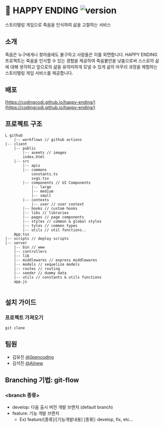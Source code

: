 # 🥀 HAPPY ENDING ![version](https://img.shields.io/badge/version-v1.0.0-blue)
스토리텔링 게임으로 죽음을 인식하여 삶을 고찰하는 서비스

## 소개
죽음은 누구에게나 찾아옴에도 불구하고 사람들은 이를 외면합니다. HAPPY ENDING 프로젝트는 죽음을 인식할 수 있는 경험을 제공하여 죽음불안을 낮춤으로써 스스로의 삶에 대해 생각하고 앞으로의 삶을 유의미하게 모낼 수 있게 삶의 마무리 과정을 체험하는 스토리텔링 게임 서비스를 제공합니다.

## 배포
[https://codingcodi.github.io/happy-ending/](https://codingcodi.github.io/happy-ending/)

## 프로젝트 구조
```plaintext
L github
    |-- workflows // github actions
|-- client
    |-- public
        |-- aseets // images
        index.html
    |-- src
        |-- apis
        |-- commons
            constants.ts
            svgs.tsx
        |-- components // UI Components
            |-- large
            |-- medium
            |-- small
        |-- contexts
            |-- user // user context
        |-- hooks // custom hooks
        |-- libs // libraries
        |-- pages // page components
        |-- styles // common & global styles
        |-- tyles // common types
        |-- utils // util functions..
	App.tsx
|-- scripts // deploy scripts
|-- server
    |-- bin // www
    |-- controllers
    |-- lib
    |-- middlewares // express middlewares
    |-- models // sequelize models
    |-- routes // routing
    |-- seeder // dummy data
    |-- utils // constants & utils functions
    app.js
 
```

## 설치 가이드
### 프로젝트 가져오기
```
git clone 
```


## 팀원
- 김유진 [@0pencoding](https://github.com/0pencoding)
- 김석진 [@Alinew](https://github.com/SukJinKim)

## Branching 기법: git-flow

### <branch 종류>

- develop: 다음 출시 버전 개발 브랜치 (default branch)
- feature: 기능 개발 브랜치
  - Ex) feature/[종류]/[기능개발내용]
    [종류]: develop, fix, etc...
